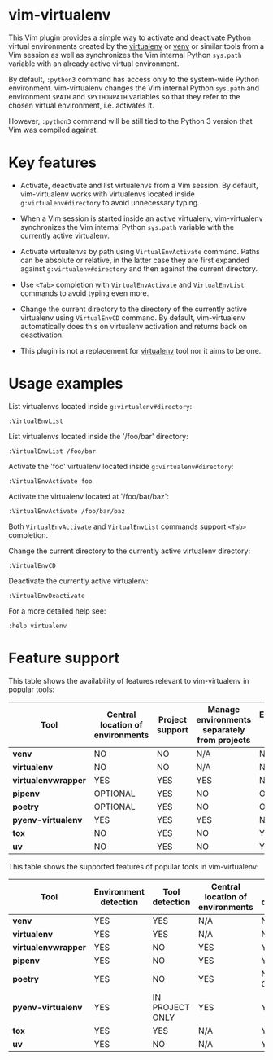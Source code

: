 vim-virtualenv
==============

This Vim plugin provides a simple way to activate and deactivate Python virtual
environments created by the [virtualenv](https://github.com/pypa/virtualenv) or
[venv](https://docs.python.org/3/library/venv.html) or similar tools from a Vim
session as well as synchronizes the Vim internal Python `sys.path` variable
with an already active virtual environment.

By default, `:python3` command has access only to the system-wide Python
environment. vim-virtualenv changes the Vim internal Python `sys.path` and
environment `$PATH` and `$PYTHONPATH` variables so that they refer to the
chosen virtual environment, i.e. activates it.

However, `:python3` command will be still tied to the Python 3 version that Vim
was compiled against.

Key features
============

* Activate, deactivate and list virtualenvs from a Vim session.
  By default, vim-virtualenv works with virtualenvs located inside
  `g:virtualenv#directory` to avoid unnecessary typing.

* When a Vim session is started inside an active virtualenv, vim-virtualenv
  synchronizes the Vim internal Python `sys.path` variable with the currently
  active virtualenv.

* Activate virtualenvs by path using `VirtualEnvActivate` command.
  Paths can be absolute or relative, in the latter case they are first expanded
  against `g:virtualenv#directory` and then against the current directory.

* Use `<Tab>` completion with `VirtualEnvActivate` and `VirtualEnvList`
  commands to avoid typing even more.

* Change the current directory to the directory of the currently active
  virtualenv using `VirtualEnvCD` command. By default, vim-virtualenv
  automatically does this on virtualenv activation and returns back on
  deactivation.

* This plugin is not a replacement for
  [virtualenv](https://github.com/pypa/virtualenv) tool nor it aims to be one.

Usage examples
==============

List virtualenvs located inside `g:virtualenv#directory`:

    :VirtualEnvList

List virtualenvs located inside the '/foo/bar' directory:

    :VirtualEnvList /foo/bar

Activate the 'foo' virtualenv located inside `g:virtualenv#directory`:

    :VirtualEnvActivate foo

Activate the virtualenv located at '/foo/bar/baz':

    :VirtualEnvActivate /foo/bar/baz

Both `VirtualEnvActivate` and `VirtualEnvList` commands support `<Tab>`
completion.

Change the current directory to the currently active virtualenv directory:

    :VirtualEnvCD

Deactivate the currently active virtualenv:

    :VirtualEnvDeactivate

For a more detailed help see:

    :help virtualenv

Feature support
===============

This table shows the availability of features relevant to vim-virtualenv in
popular tools:

| **Tool**              | **Central location of environments** | **Project support** | **Manage environments separately from projects** | **Environments nested in projects** |
|-----------------------|--------------------------------------|---------------------|--------------------------------------------------|-------------------------------------|
| **venv**              | NO                                   | NO                  | N/A                                              | N/A                                 |
| **virtualenv**        | NO                                   | NO                  | N/A                                              | N/A                                 |
| **virtualenvwrapper** | YES                                  | YES                 | YES                                              | NO                                  |
| **pipenv**            | OPTIONAL                             | YES                 | NO                                               | OPTIONAL                            |
| **poetry**            | OPTIONAL                             | YES                 | NO                                               | OPTIONAL                            |
| **pyenv-virtualenv**  | YES                                  | YES                 | YES                                              | NO                                  |
| **tox**               | NO                                   | YES                 | NO                                               | YES                                 |
| **uv**                | NO                                   | YES                 | NO                                               | YES                                 |

This table shows the supported features of popular tools in vim-virtualenv:

| **Tool**              | **Environment detection** | **Tool detection** | **Central location of environments** | **Project detection** |
|-----------------------|---------------------------|--------------------|--------------------------------------|-----------------------|
| **venv**              | YES                       | YES                | N/A                                  | N/A                   |
| **virtualenv**        | YES                       | YES                | N/A                                  | N/A                   |
| **virtualenvwrapper** | YES                       | NO                 | YES                                  | YES                   |
| **pipenv**            | YES                       | NO                 | YES                                  | YES                   |
| **poetry**            | YES                       | NO                 | YES                                  | NESTED ONLY           |
| **pyenv-virtualenv**  | YES                       | IN PROJECT ONLY    | YES                                  | YES                   |
| **tox**               | YES                       | YES                | N/A                                  | YES                   |
| **uv**                | YES                       | NO                 | N/A                                  | YES                   |
